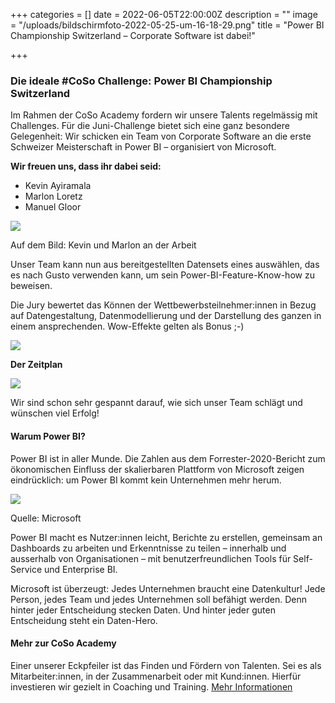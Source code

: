 +++
categories = []
date = 2022-06-05T22:00:00Z
description = ""
image = "/uploads/bildschirmfoto-2022-05-25-um-16-18-29.png"
title = "Power BI Championship Switzerland – Corporate Software ist dabei!"

+++
### Die ideale #CoSo Challenge: Power BI Championship Switzerland

Im Rahmen der CoSo Academy fordern wir unsere Talents regelmässig mit Challenges. Für die Juni-Challenge bietet sich eine ganz besondere Gelegenheit: Wir schicken ein Team von Corporate Software an die erste Schweizer Meisterschaft in Power BI – organisiert von Microsoft. 

**Wir freuen uns, dass ihr dabei seid:**

* Kevin Ayiramala
* Marlon Loretz
* Manuel Gloor

![](/uploads/powerbi-championship.png)

Auf dem Bild: Kevin und Marlon an der Arbeit

Unser Team kann nun aus bereitgestellten Datensets eines auswählen, das es nach Gusto verwenden kann, um sein Power-BI-Feature-Know-how zu beweisen.

Die Jury bewertet das Können der Wettbewerbsteilnehmer:innen in Bezug auf Datengestaltung, Datenmodellierung und der Darstellung des ganzen in einem ansprechenden. Wow-Effekte gelten als Bonus ;-)

![](/uploads/bildschirmfoto-2022-06-03-um-15-22-35.png)

**Der Zeitplan**

![](/uploads/bildschirmfoto-2022-06-03-um-15-23-19.png)

Wir sind schon sehr gespannt darauf, wie sich unser Team schlägt und wünschen viel Erfolg!

#### Warum Power BI?

Power BI ist in aller Munde. Die Zahlen aus dem Forrester-2020-Bericht  zum ökonomischen Einfluss der skalierbaren Plattform von Microsoft zeigen eindrücklich: um Power BI kommt kein Unternehmen mehr herum.

![](/uploads/bildschirmfoto-2022-06-03-um-15-08-25.png)

Quelle: Microsoft

Power BI macht es Nutzer:innen leicht, Berichte zu erstellen, gemeinsam an Dashboards zu arbeiten und Erkenntnisse zu teilen – innerhalb und ausserhalb von Organisationen – mit benutzerfreundlichen Tools für Self-Service und Enterprise BI.

Microsoft ist überzeugt: Jedes Unternehmen braucht eine Datenkultur! Jede Person, jedes Team und jedes Unternehmen soll befähigt werden. Denn hinter jeder Entscheidung stecken Daten. Und hinter jeder guten Entscheidung steht ein Daten-Hero.

#### Mehr zur CoSo Academy

Einer unserer Eckpfeiler ist das Finden und Fördern von Talenten. Sei es als Mitarbeiter:innen, in der Zusammenarbeit oder mit Kund:innen. Hierfür investieren wir gezielt in Coaching und Training. [Mehr Informationen](https://www.corporatesoftware.ch/jobs/coso-academy/ "Mehr Infos zur CoSo Academy")